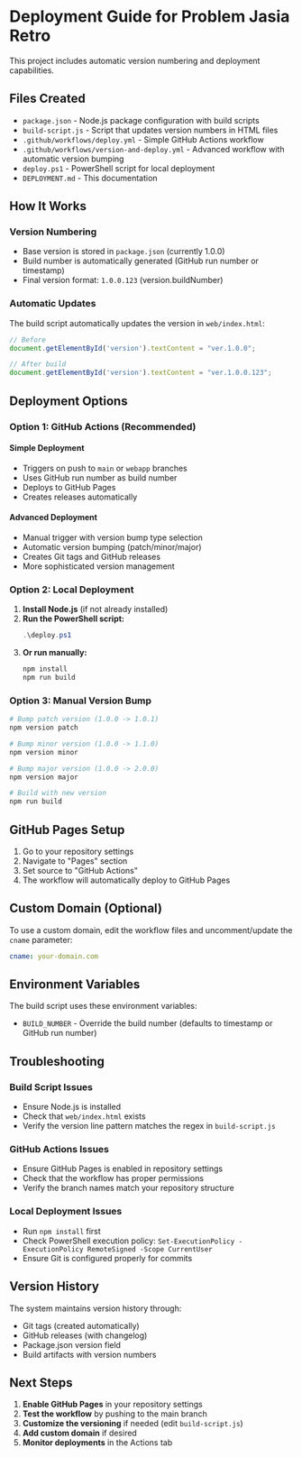 # Deployment Guide for Problem Jasia Retro

This project includes automatic version numbering and deployment capabilities.

## Files Created

- `package.json` - Node.js package configuration with build scripts
- `build-script.js` - Script that updates version numbers in HTML files
- `.github/workflows/deploy.yml` - Simple GitHub Actions workflow
- `.github/workflows/version-and-deploy.yml` - Advanced workflow with automatic version bumping
- `deploy.ps1` - PowerShell script for local deployment
- `DEPLOYMENT.md` - This documentation

## How It Works

### Version Numbering
- Base version is stored in `package.json` (currently 1.0.0)
- Build number is automatically generated (GitHub run number or timestamp)
- Final version format: `1.0.0.123` (version.buildNumber)

### Automatic Updates
The build script automatically updates the version in `web/index.html`:
```javascript
// Before
document.getElementById('version').textContent = "ver.1.0.0";

// After build
document.getElementById('version').textContent = "ver.1.0.0.123";
```

## Deployment Options

### Option 1: GitHub Actions (Recommended)

#### Simple Deployment
- Triggers on push to `main` or `webapp` branches
- Uses GitHub run number as build number
- Deploys to GitHub Pages
- Creates releases automatically

#### Advanced Deployment
- Manual trigger with version bump type selection
- Automatic version bumping (patch/minor/major)
- Creates Git tags and GitHub releases
- More sophisticated version management

### Option 2: Local Deployment

1. **Install Node.js** (if not already installed)
2. **Run the PowerShell script:**
   ```powershell
   .\deploy.ps1
   ```
3. **Or run manually:**
   ```bash
   npm install
   npm run build
   ```

### Option 3: Manual Version Bump

```bash
# Bump patch version (1.0.0 -> 1.0.1)
npm version patch

# Bump minor version (1.0.0 -> 1.1.0)
npm version minor

# Bump major version (1.0.0 -> 2.0.0)
npm version major

# Build with new version
npm run build
```

## GitHub Pages Setup

1. Go to your repository settings
2. Navigate to "Pages" section
3. Set source to "GitHub Actions"
4. The workflow will automatically deploy to GitHub Pages

## Custom Domain (Optional)

To use a custom domain, edit the workflow files and uncomment/update the `cname` parameter:
```yaml
cname: your-domain.com
```

## Environment Variables

The build script uses these environment variables:
- `BUILD_NUMBER` - Override the build number (defaults to timestamp or GitHub run number)

## Troubleshooting

### Build Script Issues
- Ensure Node.js is installed
- Check that `web/index.html` exists
- Verify the version line pattern matches the regex in `build-script.js`

### GitHub Actions Issues
- Ensure GitHub Pages is enabled in repository settings
- Check that the workflow has proper permissions
- Verify the branch names match your repository structure

### Local Deployment Issues
- Run `npm install` first
- Check PowerShell execution policy: `Set-ExecutionPolicy -ExecutionPolicy RemoteSigned -Scope CurrentUser`
- Ensure Git is configured properly for commits

## Version History

The system maintains version history through:
- Git tags (created automatically)
- GitHub releases (with changelog)
- Package.json version field
- Build artifacts with version numbers

## Next Steps

1. **Enable GitHub Pages** in your repository settings
2. **Test the workflow** by pushing to the main branch
3. **Customize the versioning** if needed (edit `build-script.js`)
4. **Add custom domain** if desired
5. **Monitor deployments** in the Actions tab

